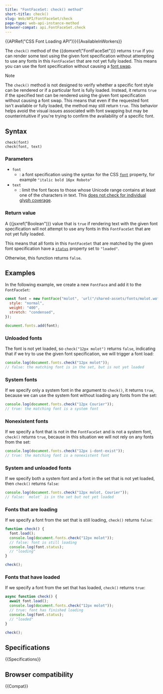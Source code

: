 ```yaml
---
title: "FontFaceSet: check() method"
short-title: check()
slug: Web/API/FontFaceSet/check
page-type: web-api-instance-method
browser-compat: api.FontFaceSet.check
---
```


{{APIRef("CSS Font Loading API")}}{{AvailableInWorkers}}

The `check()` method of the {{domxref("FontFaceSet")}} returns `true` if you can render some text using the given font specification without attempting to use any fonts in this `FontFaceSet` that are not yet fully loaded. This means you can use the font specification without causing a [font swap](/en-US/docs/Web/CSS/@font-face/font-display).

> [!NOTE]
> The `check()` method is not designed to verify whether a specific font style can be rendered or if a particular font is fully loaded. Instead, it returns `true` if the specified text can be rendered using the given font specification without causing a font swap. This means that even if the requested font isn't available or fully loaded, the method may still return `true`. This behavior helps avoid the visual issues associated with font swapping but may be counterintuitive if you're trying to confirm the availability of a specific font.

## Syntax

```js-nolint
check(font)
check(font, text)
```

### Parameters

- `font`
  - : a font specification using the syntax for the CSS [`font`](/en-US/docs/Web/CSS/Reference/Properties/font) property, for example `"italic bold 16px Roboto"`
- `text`
  - : limit the font faces to those whose Unicode range contains at least one of the characters in text. This [does not check for individual glyph coverage](https://lists.w3.org/Archives/Public/www-style/2015Aug/0330.html).

### Return value

A {{jsxref("Boolean")}} value that is `true` if rendering text with the given font specification will not attempt to use any fonts in this `FontFaceSet` that are not yet fully loaded.

This means that all fonts in this `FontFaceSet` that are matched by the given font specification have a [`status`](/en-US/docs/Web/API/FontFace/status) property set to `"loaded"`.

Otherwise, this function returns `false`.

## Examples

In the following example, we create a new `FontFace` and add it to the `FontFaceSet`:

```js
const font = new FontFace("molot", 'url("/shared-assets/fonts/molot.woff2")', {
  style: "normal",
  weight: "400",
  stretch: "condensed",
});

document.fonts.add(font);
```

### Unloaded fonts

The font is not yet loaded, so `check("12px molot")` returns `false`, indicating that if we try to use the given font specification, we will trigger a font load:

```js
console.log(document.fonts.check("12px molot"));
// false: the matching font is in the set, but is not yet loaded
```

### System fonts

If we specify only a system font in the argument to `check()`, it returns `true`, because we can use the system font without loading any fonts from the set:

```js
console.log(document.fonts.check("12px Courier"));
// true: the matching font is a system font
```

### Nonexistent fonts

If we specify a font that is not in the `FontFaceSet` and is not a system font, `check()` returns `true`, because in this situation we will not rely on any fonts from the set:

```js
console.log(document.fonts.check("12px i-dont-exist"));
// true: the matching font is a nonexistent font
```

### System and unloaded fonts

If we specify both a system font and a font in the set that is not yet loaded, then `check()` returns `false`:

```js
console.log(document.fonts.check("12px molot, Courier"));
// false: `molot` is in the set but not yet loaded
```

### Fonts that are loading

If we specify a font from the set that is still loading, `check()` returns `false`:

```js
function check() {
  font.load();
  console.log(document.fonts.check("12px molot"));
  // false: font is still loading
  console.log(font.status);
  // "loading"
}

check();
```

### Fonts that have loaded

If we specify a font from the set that has loaded, `check()` returns `true`:

```js
async function check() {
  await font.load();
  console.log(document.fonts.check("12px molot"));
  // true: font has finished loading
  console.log(font.status);
  // "loaded"
}

check();
```

## Specifications

{{Specifications}}

## Browser compatibility

{{Compat}}

